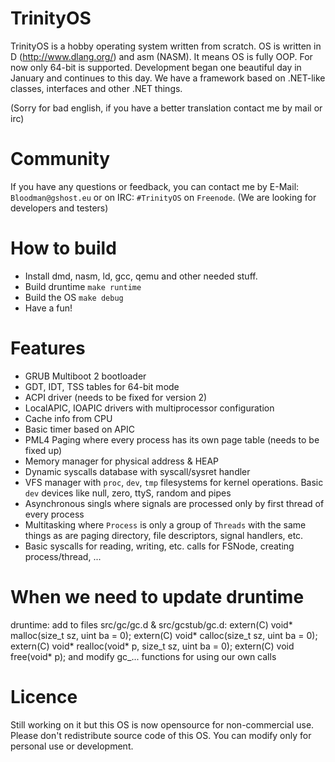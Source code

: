 # TrinityOS #
TrinityOS is a hobby operating system written from scratch. OS is written in D (http://www.dlang.org/) and asm (NASM). It means OS is fully OOP. For now only 64-bit is supported. Development began one beautiful day in January and continues to this day. We have a framework based on .NET-like classes, interfaces and other .NET things.

(Sorry for bad english, if you have a better translation contact me by mail or irc)


# Community #
If you have any questions or feedback, you can contact me by E-Mail: `Bloodman@gshost.eu` or on IRC: `#TrinityOS` on `Freenode`.
(We are looking for developers and testers)


# How to build #
* Install dmd, nasm, ld, gcc, qemu and other needed stuff.
* Build druntime `make runtime`
* Build the OS `make debug`
* Have a fun!


# Features #
* GRUB Multiboot 2 bootloader
* GDT, IDT, TSS tables for 64-bit mode
* ACPI driver (needs to be fixed for version 2)
* LocalAPIC, IOAPIC drivers with multiprocessor configuration
* Cache info from CPU
* Basic timer based on APIC
* PML4 Paging where every process has its own page table (needs to be fixed up)
* Memory manager for physical address & HEAP
* Dynamic syscalls database with syscall/sysret handler
* VFS manager with `proc`, `dev`, `tmp` filesystems for kernel operations. Basic `dev` devices like null, zero, ttyS, random and pipes
* Asynchronous singls where signals are processed only by first thread of every process
* Multitasking where `Process` is only a group of `Threads` with the same things as are paging directory, file descriptors, signal handlers, etc.
* Basic syscalls for reading, writing, etc. calls for FSNode, creating process/thread, ...


# When we need to update druntime #
druntime:
	add to files src/gc/gc.d & src/gcstub/gc.d:
		extern(C) void* malloc(size_t sz, uint ba = 0);
		extern(C) void* calloc(size_t sz, uint ba = 0);
		extern(C) void* realloc(void* p, size_t sz, uint ba = 0);
		extern(C) void free(void* p);
	and modify gc_... functions for using our own calls
	
	
# Licence #
Still working on it but this OS is now opensource for non-commercial use. Please don't redistribute source code of this OS. You can modify only for personal use or development.
